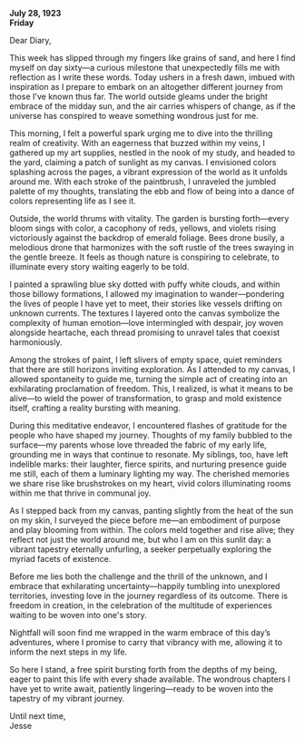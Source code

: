 
**July 28, 1923**  
**Friday**  

Dear Diary,

This week has slipped through my fingers like grains of sand, and here I find myself on day sixty—a curious milestone that unexpectedly fills me with reflection as I write these words. Today ushers in a fresh dawn, imbued with inspiration as I prepare to embark on an altogether different journey from those I've known thus far. The world outside gleams under the bright embrace of the midday sun, and the air carries whispers of change, as if the universe has conspired to weave something wondrous just for me.

This morning, I felt a powerful spark urging me to dive into the thrilling realm of creativity. With an eagerness that buzzed within my veins, I gathered up my art supplies, nestled in the nook of my study, and headed to the yard, claiming a patch of sunlight as my canvas. I envisioned colors splashing across the pages, a vibrant expression of the world as it unfolds around me. With each stroke of the paintbrush, I unraveled the jumbled palette of my thoughts, translating the ebb and flow of being into a dance of colors representing life as I see it.

Outside, the world thrums with vitality. The garden is bursting forth—every bloom sings with color, a cacophony of reds, yellows, and violets rising victoriously against the backdrop of emerald foliage. Bees drone busily, a melodious drone that harmonizes with the soft rustle of the trees swaying in the gentle breeze. It feels as though nature is conspiring to celebrate, to illuminate every story waiting eagerly to be told.

I painted a sprawling blue sky dotted with puffy white clouds, and within those billowy formations, I allowed my imagination to wander—pondering the lives of people I have yet to meet, their stories like vessels drifting on unknown currents. The textures I layered onto the canvas symbolize the complexity of human emotion—love intermingled with despair, joy woven alongside heartache, each thread promising to unravel tales that coexist harmoniously. 

Among the strokes of paint, I left slivers of empty space, quiet reminders that there are still horizons inviting exploration. As I attended to my canvas, I allowed spontaneity to guide me, turning the simple act of creating into an exhilarating proclamation of freedom. This, I realized, is what it means to be alive—to wield the power of transformation, to grasp and mold existence itself, crafting a reality bursting with meaning.

During this meditative endeavor, I encountered flashes of gratitude for the people who have shaped my journey. Thoughts of my family bubbled to the surface—my parents whose love threaded the fabric of my early life, grounding me in ways that continue to resonate. My siblings, too, have left indelible marks: their laughter, fierce spirits, and nurturing presence guide me still, each of them a luminary lighting my way. The cherished memories we share rise like brushstrokes on my heart, vivid colors illuminating rooms within me that thrive in communal joy.

As I stepped back from my canvas, panting slightly from the heat of the sun on my skin, I surveyed the piece before me—an embodiment of purpose and play blooming from within. The colors meld together and rise alive; they reflect not just the world around me, but who I am on this sunlit day: a vibrant tapestry eternally unfurling, a seeker perpetually exploring the myriad facets of existence. 

Before me lies both the challenge and the thrill of the unknown, and I embrace that exhilarating uncertainty—happily tumbling into unexplored territories, investing love in the journey regardless of its outcome. There is freedom in creation, in the celebration of the multitude of experiences waiting to be woven into one's story.

Nightfall will soon find me wrapped in the warm embrace of this day’s adventures, where I promise to carry that vibrancy with me, allowing it to inform the next steps in my life. 

So here I stand, a free spirit bursting forth from the depths of my being, eager to paint this life with every shade available. The wondrous chapters I have yet to write await, patiently lingering—ready to be woven into the tapestry of my vibrant journey.

Until next time,  
Jesse
